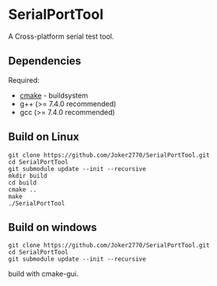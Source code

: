 # SerialPortTool
A  Cross-platform serial test tool.

## Dependencies
Required:
* [cmake](http://www.cmake.org) - buildsystem
* g++ (>= 7.4.0 recommended)
* gcc (>= 7.4.0 recommended)

## Build on Linux
~~~
git clone https://github.com/Joker2770/SerialPortTool.git
cd SerialPortTool
git submodule update --init --recursive
mkdir build
cd build
cmake ..
make
./SerialPortTool
~~~

## Build on windows
~~~
git clone https://github.com/Joker2770/SerialPortTool.git
cd SerialPortTool
git submodule update --init --recursive
~~~
build with cmake-gui.
